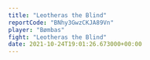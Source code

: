 ```yaml
---
title: "Leotheras the Blind"
reportCode: "BNhy3GwzCKJA89Vn"
player: "Bømbas"
fight: "Leotheras the Blind"
date: 2021-10-24T19:01:26.673000+00:00
---
```

